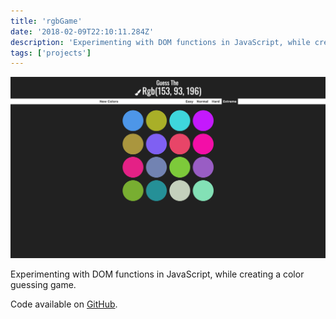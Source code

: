 ```yaml
---
title: 'rgbGame'
date: '2018-02-09T22:10:11.284Z'
description: 'Experimenting with DOM functions in JavaScript, while creating a color guessing game.'
tags: ['projects']
---
```


![rgbGame project](./rgbGame.png)

Experimenting with DOM functions in JavaScript, while creating a color guessing game.

Code available on [GitHub](https://github.com/eneax/rgbGame).
